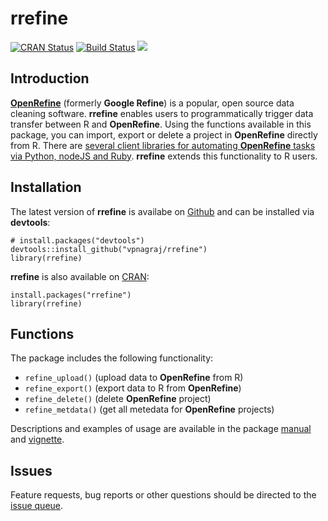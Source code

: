 # rrefine

[![CRAN Status](http://www.r-pkg.org/badges/version/rrefine)](https://cran.r-project.org/package=rrefine)
[![Build Status](https://travis-ci.org/vpnagraj/rrefine.svg?branch=master)](https://travis-ci.org/vpnagraj/rrefine)
![](http://cranlogs.r-pkg.org/badges/rrefine)

## Introduction

[**OpenRefine**](http://openrefine.org/) (formerly **Google Refine**) is a popular, open source data cleaning software. **rrefine** enables users to programmatically trigger data transfer between R and **OpenRefine**. Using the functions available in this package, you can import, export or delete a project in **OpenRefine** directly from R. There are [several client libraries for automating **OpenRefine** tasks via Python, nodeJS and Ruby](https://github.com/OpenRefine/OpenRefine/wiki/Documentation-For-Developers#known-client-libraries-for-refine). **rrefine** extends this functionality to R users.

## Installation

The latest version of **rrefine** is availabe on [Github](https://github.com/vpnagraj/rrefine) and can be installed via **devtools**:

```
# install.packages("devtools")
devtools::install_github("vpnagraj/rrefine")
library(rrefine)
```

**rrefine** is also available on [CRAN](https://cran.r-project.org/package=rrefine):

```
install.packages("rrefine")
library(rrefine)
```
## Functions

The package includes the following functionality:

- `refine_upload()` (upload data to **OpenRefine** from R)
- `refine_export()` (export data to R from **OpenRefine**)
- `refine_delete()` (delete **OpenRefine** project)
- `refine_metdata()` (get all metedata for **OpenRefine** projects)

Descriptions and examples of usage are available in the package [manual](https://cran.r-project.org/package=rrefine/rrefine.pdf) and [vignette](https://cran.r-project.org/package=rrefine/vignettes/rrefine-vignette.html).

## Issues

Feature requests, bug reports or other questions should be directed to the [issue queue](https://github.com/vpnagraj/rrefine/issues). 
